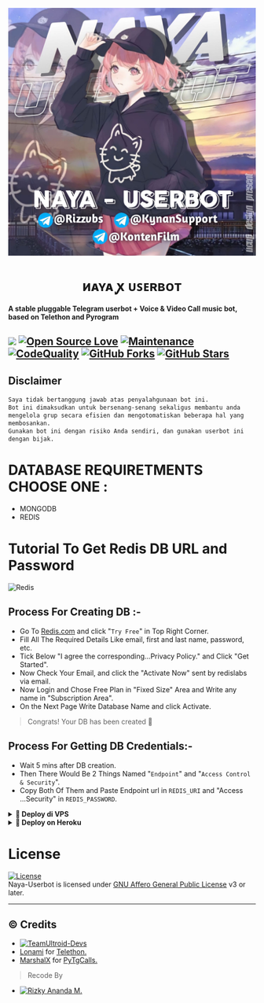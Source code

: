 <p align="center">
  <img src="./resources/extras/logo.jpg" alt="Ayra Logo">
</p>
<h1 align="center">
  <b>иᴀʏᴀ ꭙ ᴜꜱᴇʀʙᴏᴛ​</b>
</h1>

<b>A stable pluggable Telegram userbot + Voice & Video Call music bot, based on Telethon and Pyrogram</b>

<a href="https://github.com/naya1503/Naya-Userbot/commits"> <img src="https://img.shields.io/github/last-commit/naya1503/Naya-Userbot?color=red&logo=github&logoColor=blue&style=for-the-badge" /></a>
[![Open Source Love](https://badges.frapsoft.com/os/v2/open-source.png?v=103)](https://github.com/naya1503/Naya-Userbot)
[![Maintenance](https://img.shields.io/badge/Maintained%3F-Yes-blue)](https://GitHub.com/naya1503/Naya-Userbot/graphs/commit-activity)
[![CodeQuality](https://img.shields.io/codacy/grade/a723cb464d5a4d25be3152b5d71de82d?color=blue&logo=codacy)](https://app.codacy.com/gh/naya1503/Naya-Userbot/dashboard)
[![GitHub Forks](https://img.shields.io/github/forks/naya1503/Naya-Userbot?&logo=github)](https://github.com/naya1503/Naya-Userbot/fork)
[![GitHub Stars](https://img.shields.io/github/stars/naya1503/Naya-Userbot?&logo=github)](https://github.com/naya1503/Naya-Userbot/stargazers)
----

## Disclaimer

```
Saya tidak bertanggung jawab atas penyalahgunaan bot ini.
Bot ini dimaksudkan untuk bersenang-senang sekaligus membantu anda
mengelola grup secara efisien dan mengotomatiskan beberapa hal yang membosankan.
Gunakan bot ini dengan risiko Anda sendiri, dan gunakan userbot ini dengan bijak.
```

# DATABASE REQUIRETMENTS CHOOSE ONE :
- MONGODB
- REDIS

# Tutorial To Get Redis DB URL and Password
![Redis](https://img.shields.io/badge/redis-%23DD0031.svg?style=for-the-badge&logo=redis&logoColor=white)

## Process For Creating DB :-   
- Go To [Redis.com](Https://redis.com) and click "`Try Free`" in Top Right Corner.   
- Fill All The Required Details Like email, first and last name, password, etc.   
- Tick Below "I agree the corresponding...Privacy Policy." and Click "Get Started".   
- Now Check Your Email, and click the "Activate Now" sent by redislabs via email.   
- Now Login and Chose Free Plan in "Fixed Size" Area and Write any name in "Subscription Area".   
- On the Next Page Write Database Name and click Activate.   
   
> Congrats! Your DB has been created 🥳   
   
## Process For Getting DB Credentials:-   
- Wait 5 mins after DB creation.   
- Then There Would Be 2 Things Named "`Endpoint`" and "`Access Control & Security`".   
- Copy Both Of Them and Paste Endpoint url in `REDIS_URI` and "Access ...Security" in `REDIS_PASSWORD`.   


<details>
<summary><b>🔗 Deploy di VPS</b></summary>
<br>

 • `git clone https://github.com/naya1503/Naya-Userbot`

 • `cd Naya-Userbot`

 • `bash installer.sh`

 • `nano .env`
  - Jika anda menggunakan mongodb maka isi pada .env MONGO_URI tetapi jika anda menggunakan redis maka isi REDIS_URI dan REDIS_PASSWORD
  - isi vars .env API_ID, API_HASH, DAN SESSION
  - Jika sudah 
  - ketik ctrl + S
  - ctrl + X

 • `screen -S naya`

 • `bash start`

</details>

<details>
<summary><b>🔗 Deploy on Heroku</b></summary>
<br>
<h3 align="center">Click The Button</h3>
<a align="center" href="https://dashboard.heroku.com/new?template=https://github.com/naya1503/Naya-Userbot"><img src="https://www.herokucdn.com/deploy/button.svg"></a>
</div>

</details>




# License
[![License](https://www.gnu.org/graphics/agplv3-155x51.png)](LICENSE)   
Naya-Userbot is licensed under [GNU Affero General Public License](https://www.gnu.org/licenses/agpl-3.0.en.html) v3 or later.

---

## © Credits
* [![TeamUltroid-Devs](https://img.shields.io/static/v1?label=Teamultroid&message=devs&color=critical)](https://t.me/UltroidDevs)
* [Lonami](https://github.com/LonamiWebs/) for [Telethon.](https://github.com/LonamiWebs/Telethon)
* [MarshalX](https://github.com/MarshalX) for [PyTgCalls.](https://github.com/MarshalX/tgcalls)

> Recode By
* [![Rizky Ananda M.](https://img.shields.io/static/v1?label=Rizky-Ananda&message=M&color=critical)](https://t.me/rizzvbss)

